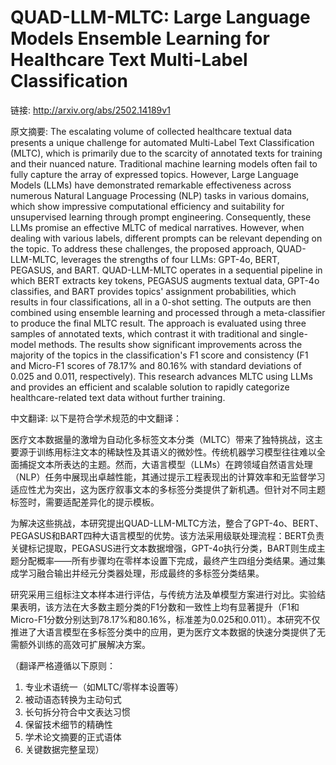 # QUAD-LLM-MLTC: Large Language Models Ensemble Learning for Healthcare Text Multi-Label Classification

链接: http://arxiv.org/abs/2502.14189v1

原文摘要:
The escalating volume of collected healthcare textual data presents a unique
challenge for automated Multi-Label Text Classification (MLTC), which is
primarily due to the scarcity of annotated texts for training and their nuanced
nature. Traditional machine learning models often fail to fully capture the
array of expressed topics. However, Large Language Models (LLMs) have
demonstrated remarkable effectiveness across numerous Natural Language
Processing (NLP) tasks in various domains, which show impressive computational
efficiency and suitability for unsupervised learning through prompt
engineering. Consequently, these LLMs promise an effective MLTC of medical
narratives. However, when dealing with various labels, different prompts can be
relevant depending on the topic. To address these challenges, the proposed
approach, QUAD-LLM-MLTC, leverages the strengths of four LLMs: GPT-4o, BERT,
PEGASUS, and BART. QUAD-LLM-MLTC operates in a sequential pipeline in which
BERT extracts key tokens, PEGASUS augments textual data, GPT-4o classifies, and
BART provides topics' assignment probabilities, which results in four
classifications, all in a 0-shot setting. The outputs are then combined using
ensemble learning and processed through a meta-classifier to produce the final
MLTC result. The approach is evaluated using three samples of annotated texts,
which contrast it with traditional and single-model methods. The results show
significant improvements across the majority of the topics in the
classification's F1 score and consistency (F1 and Micro-F1 scores of 78.17% and
80.16% with standard deviations of 0.025 and 0.011, respectively). This
research advances MLTC using LLMs and provides an efficient and scalable
solution to rapidly categorize healthcare-related text data without further
training.

中文翻译:
以下是符合学术规范的中文翻译：

医疗文本数据量的激增为自动化多标签文本分类（MLTC）带来了独特挑战，这主要源于训练用标注文本的稀缺性及其语义的微妙性。传统机器学习模型往往难以全面捕捉文本所表达的主题。然而，大语言模型（LLMs）在跨领域自然语言处理（NLP）任务中展现出卓越性能，其通过提示工程表现出的计算效率和无监督学习适应性尤为突出，这为医疗叙事文本的多标签分类提供了新机遇。但针对不同主题标签时，需要适配差异化的提示模板。

为解决这些挑战，本研究提出QUAD-LLM-MLTC方法，整合了GPT-4o、BERT、PEGASUS和BART四种大语言模型的优势。该方法采用级联处理流程：BERT负责关键标记提取，PEGASUS进行文本数据增强，GPT-4o执行分类，BART则生成主题分配概率——所有步骤均在零样本设置下完成，最终产生四组分类结果。通过集成学习融合输出并经元分类器处理，形成最终的多标签分类结果。

研究采用三组标注文本样本进行评估，与传统方法及单模型方案进行对比。实验结果表明，该方法在大多数主题分类的F1分数和一致性上均有显著提升（F1和Micro-F1分数分别达到78.17%和80.16%，标准差为0.025和0.011）。本研究不仅推进了大语言模型在多标签分类中的应用，更为医疗文本数据的快速分类提供了无需额外训练的高效可扩展解决方案。

（翻译严格遵循以下原则：
1. 专业术语统一（如MLTC/零样本设置等）
2. 被动语态转换为主动句式
3. 长句拆分符合中文表达习惯
4. 保留技术细节的精确性
5. 学术论文摘要的正式语体
6. 关键数据完整呈现）
